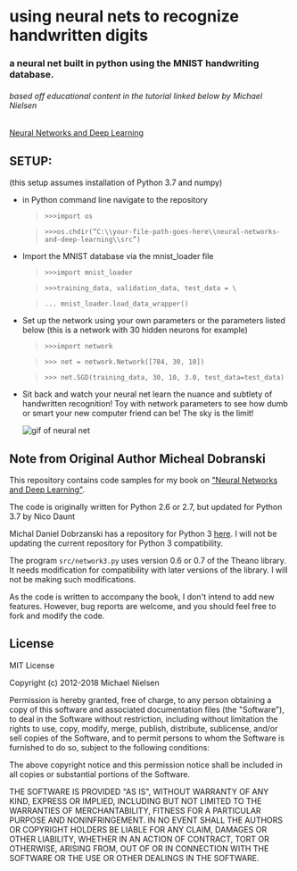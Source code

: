 # using neural nets to recognize handwritten digits

### a neural net built in python using the MNIST handwriting database.

###### based off educational content in the tutorial linked below by Michael Nielsen
[Neural Networks and Deep Learning](http://neuralnetworksanddeeplearning.com/chap1.html)

## SETUP:
(this setup assumes installation of Python 3.7 and numpy)

- in Python command line navigate to the repository
	>`>>>import os`

	>`>>>os.chdir(“C:\\your-file-path-goes-here\\neural-networks-and-deep-learning\\src”)`

- Import the MNIST database via the mnist_loader file
	>`>>>import mnist_loader`

	>`>>>training_data, validation_data, test_data = \`

	>`... mnist_loader.load_data_wrapper()`

- Set up the network using your own parameters or the parameters listed below (this is a network with 30 hidden neurons for example)

	>`>>>import network`

	>`>>> net = network.Network([784, 30, 10])`

	>`>>> net.SGD(training_data, 30, 10, 3.0, test_data=test_data)`

- Sit back and watch your neural net learn the nuance and subtlety of handwritten recognition! Toy with network parameters to see how dumb or smart your new computer friend can be! The sky is the limit!

	![gif of neural net](https://imgur.com/z8drJLK.gif)




## Note from Original Author Micheal Dobranski

This repository contains code samples for my book on ["Neural Networks
and Deep Learning"](http://neuralnetworksanddeeplearning.com).

The code is originally written for Python 2.6 or 2.7, but updated for Python 3.7 by Nico Daunt

 Michal Daniel Dobrzanski
has a repository for Python 3
[here](https://github.com/MichalDanielDobrzanski/DeepLearningPython35). I
will not be updating the current repository for Python 3
compatibility.

The program `src/network3.py` uses version 0.6 or 0.7 of the Theano
library.  It needs modification for compatibility with later versions
of the library.  I will not be making such modifications.

As the code is written to accompany the book, I don't intend to add
new features. However, bug reports are welcome, and you should feel
free to fork and modify the code.

## License

MIT License

Copyright (c) 2012-2018 Michael Nielsen

Permission is hereby granted, free of charge, to any person obtaining
a copy of this software and associated documentation files (the
"Software"), to deal in the Software without restriction, including
without limitation the rights to use, copy, modify, merge, publish,
distribute, sublicense, and/or sell copies of the Software, and to
permit persons to whom the Software is furnished to do so, subject to
the following conditions:

The above copyright notice and this permission notice shall be
included in all copies or substantial portions of the Software.

THE SOFTWARE IS PROVIDED "AS IS", WITHOUT WARRANTY OF ANY KIND,
EXPRESS OR IMPLIED, INCLUDING BUT NOT LIMITED TO THE WARRANTIES OF
MERCHANTABILITY, FITNESS FOR A PARTICULAR PURPOSE AND
NONINFRINGEMENT. IN NO EVENT SHALL THE AUTHORS OR COPYRIGHT HOLDERS BE
LIABLE FOR ANY CLAIM, DAMAGES OR OTHER LIABILITY, WHETHER IN AN ACTION
OF CONTRACT, TORT OR OTHERWISE, ARISING FROM, OUT OF OR IN CONNECTION
WITH THE SOFTWARE OR THE USE OR OTHER DEALINGS IN THE SOFTWARE.
